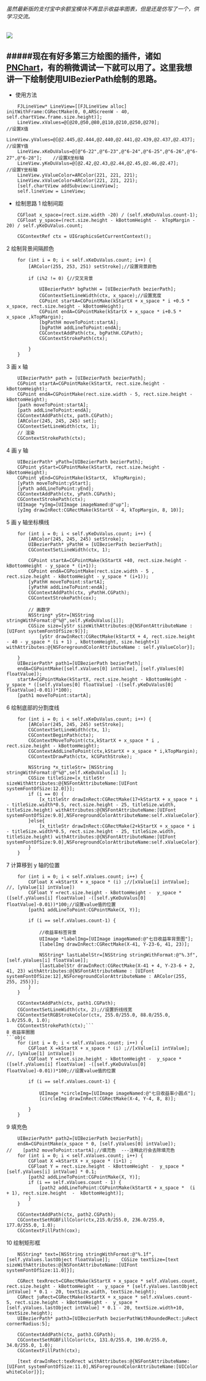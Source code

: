###### 虽然最新版的支付宝中余额宝模块不再显示收益率图表，但是还是仿写了一个，供学习交流。


![](http://upload-images.jianshu.io/upload_images/1265385-894ddada933217ae.png?imageMogr2/auto-orient/strip%7CimageView2/2/w/1240)
---
#####现在有好多第三方绘图的插件，诸如[PNChart](https://github.com/kevinzhow/PNChart)，有的稍微调试一下就可以用了。这里我想讲一下绘制使用UIBezierPath绘制的思路。
---
- 使用方法
```objc
    FJLineView* LineView=[[FJLineView alloc] initWithFrame:CGRectMake(0, 0,ARScreenW - 40, self.chartView.frame.size.height)];
    LineView.xValues=@[@20,@50,@80,@110,@210,@250,@270];                               //设置X值
    LineView.yValues=@[@2.445,@2.444,@2.440,@2.441,@2.439,@2.437,@2.437];              //设置Y值
    LineView.xKeDuValus=@[@"6-22",@"6-23",@"6-24",@"6-25",@"6-26",@"6-27",@"6-28"];    //设置X坐标轴
    LineView.yKeDuValus=@[@2.42,@2.43,@2.44,@2.45,@2.46,@2.47];                        //设置Y坐标轴
    LineView.yValueColor=ARColor(221, 221, 221);
    LineView.xValueColor=ARColor(221, 221, 221);
    [self.chartView addSubview:LineView];
    self.lineView = LineView;
```
- 绘制思路
1 绘制间距
```objc
    CGFloat x_space=(rect.size.width -20) / (self.xKeDuValus.count-1);
    CGFloat y_space=(rect.size.height - kBottomHeight -  kTopMargin - 20) / self.yKeDuValus.count;
    
    CGContextRef ctx = UIGraphicsGetCurrentContext();
```
2 绘制背景间隔颜色
```objc
    for (int i = 0; i < self.xKeDuValus.count; i++) {
        [ARColor(255, 253, 251) setStroke];//设置背景颜色
        
        if (i%2 != 0) {//交叉背景
            
            UIBezierPath* bgPathH = [UIBezierPath bezierPath];
            CGContextSetLineWidth(ctx, x_space);//设置宽度
            CGPoint startA=CGPointMake(kStartX + x_space * i +0.5 * x_space, rect.size.height - kBottomHeight);
            CGPoint endA=CGPointMake(kStartX + x_space * i+0.5 * x_space ,kTopMargin);
            [bgPathH moveToPoint:startA];
            [bgPathH addLineToPoint:endA];
            CGContextAddPath(ctx, bgPathH.CGPath);
            CGContextStrokePath(ctx);
            
        }
    }
```
3 画 x 轴
```objc
    UIBezierPath* path = [UIBezierPath bezierPath];
    CGPoint startA=CGPointMake(kStartX, rect.size.height - kBottomHeight);
    CGPoint endA=CGPointMake(rect.size.width - 5, rect.size.height - kBottomHeight);
    [path moveToPoint:startA];
    [path addLineToPoint:endA];
    CGContextAddPath(ctx, path.CGPath);
    [ARColor(245, 245, 245) set];
    CGContextSetLineWidth(ctx, 1);
    // 渲染
    CGContextStrokePath(ctx);
```
4 画 y 轴 
```objc
    UIBezierPath* yPath=[UIBezierPath bezierPath];
    CGPoint yStart=CGPointMake(kStartX, rect.size.height - kBottomHeight);
    CGPoint yEnd=CGPointMake(kStartX,  kTopMargin);
    [yPath moveToPoint:yStart];
    [yPath addLineToPoint:yEnd];
    CGContextAddPath(ctx, yPath.CGPath);
    CGContextStrokePath(ctx);
    UIImage *yImg=[UIImage imageNamed:@"up"];
    [yImg drawInRect:CGRectMake(kStartX - 4, kTopMargin, 8, 10)];
```
5 画 y 轴坐标横线
```objc
    for (int i = 0; i < self.yKeDuValus.count; i++) {
        [ARColor(245, 245, 245) setStroke];
        UIBezierPath* yPathH = [UIBezierPath bezierPath];
        CGContextSetLineWidth(ctx, 1);

        CGPoint startA=CGPointMake(kStartX +40, rect.size.height - kBottomHeight - y_space * (i+1));
        CGPoint endA=CGPointMake(rect.size.width - 5 , rect.size.height - kBottomHeight - y_space * (i+1));
        [yPathH moveToPoint:startA];
        [yPathH addLineToPoint:endA];
        CGContextAddPath(ctx, yPathH.CGPath);
        CGContextStrokePath(cox);
 
        // 画数字
        NSString* yStr=[NSString stringWithFormat:@"%@",self.yKeDuValus[i]];
        CGSize size=[yStr sizeWithAttributes:@{NSFontAttributeName : [UIFont systemFontOfSize:9]}];
            [yStr drawInRect:CGRectMake(kStartX + 4, rect.size.height - 40 - y_space * (i + 1) , kBottomHeight, size.height+1) withAttributes:@{NSForegroundColorAttributeName : self.yValueColor}];
     
    }
    UIBezierPath* path1=[UIBezierPath bezierPath];
    endA=CGPointMake([self.xValues[0] intValue], [self.yValues[0] floatValue]);
    startA=CGPointMake(kStartX, rect.size.height - kBottomHeight -  y_space * ([self.yValues[0] floatValue] -([self.yKeDuValus[0] floatValue]-0.01))*100);
    [path1 moveToPoint:startA];
```
6 绘制底部的分割度线
```objc
    for (int i = 0; i < self.xKeDuValus.count; i++) {
        [ARColor(245, 245, 245) setStroke];
        CGContextSetLineWidth(ctx, 1);
        CGContextBeginPath(ctx);
        CGContextMoveToPoint(ctx,kStartX + x_space * i , rect.size.height - kBottomHeight);
        CGContextAddLineToPoint(ctx,kStartX + x_space * i,kTopMargin);
        CGContextDrawPath(ctx, kCGPathStroke);
        
        NSString *x_titleStr= [NSString stringWithFormat:@"%@",self.xKeDuValus[i] ];
        CGSize titleSize=[x_titleStr sizeWithAttributes:@{NSFontAttributeName:[UIFont systemFontOfSize:12.0]}];
        if (i == 0) {
            [x_titleStr drawInRect:CGRectMake(17+kStartX + x_space * i - titleSize.width*0.5, rect.size.height - 25, titleSize.width, titleSize.height) withAttributes:@{NSFontAttributeName:[UIFont systemFontOfSize:9.0],NSForegroundColorAttributeName:self.xValueColor}];
        }else{
            [x_titleStr drawInRect:CGRectMake(2+kStartX + x_space * i - titleSize.width*0.5, rect.size.height - 25, titleSize.width, titleSize.height) withAttributes:@{NSFontAttributeName:[UIFont systemFontOfSize:9.0],NSForegroundColorAttributeName:self.xValueColor}];
        }     
    }
```
7 计算移到 y 轴的位置
```objc
    for (int i = 0; i < self.xValues.count; i++) {
        CGFloat X =kStartX + x_space * (i) ;//[xValue[i] intValue]; //, [yValue[1] intValue])
        CGFloat Y =rect.size.height - kBottomHeight -  y_space * ([self.yValues[i] floatValue] -([self.yKeDuValus[0] floatValue]-0.01))*100;//设置value值的位置
        [path1 addLineToPoint:CGPointMake(X, Y)];
        
        if (i == self.xValues.count-1) {
            
            //收益率标签背景
            UIImage *labelImg=[UIImage imageNamed:@"七日收益率背景图"];
            [labelImg drawInRect:CGRectMake(X-41, Y-23-6, 41, 23)];
            
            NSString* lastLabelStr=[NSString stringWithFormat:@"%.3f",[self.yValues[i] floatValue]];
            [lastLabelStr drawInRect:CGRectMake(X-41 + 4, Y-23-6 + 2, 41, 23) withAttributes:@{NSFontAttributeName : [UIFont systemFontOfSize:12],NSForegroundColorAttributeName : ARColor(255, 255, 255)}];
        }
    }
   
    CGContextAddPath(ctx, path1.CGPath);
    CGContextSetLineWidth(ctx, 2);//设置折线线宽
    CGContextSetRGBStrokeColor(ctx, 255.0/255.0, 88.0/255.0, 1.0/255.0, 1.0);
    CGContextStrokePath(ctx);```
8 收益率圈圈
```objc
    for (int i = 0; i < self.xValues.count; i++) {
        CGFloat X =kStartX + x_space * (i) ;//[xValue[i] intValue]; //, [yValue[1] intValue])
        CGFloat Y =rect.size.height - kBottomHeight -  y_space * ([self.yValues[i] floatValue] -([self.yKeDuValus[0] floatValue]-0.01))*100;//设置value值的位置
    
        if (i == self.xValues.count-1) {

            UIImage *circleImg=[UIImage imageNamed:@"七日收益率小圆点"];
            [circleImg drawInRect:CGRectMake(X-4, Y-4, 8, 8)];
        
        }
    }
```
9 填充色
```objc
    UIBezierPath* path2=[UIBezierPath bezierPath];
    endA=CGPointMake(x_space * 0, [self.yValues[0] intValue]);
//    [path2 moveToPoint:startA];//填充色  ---注释此行会去除填充色
    for (int i = 0; i < self.xValues.count; i++) {
        CGFloat X =kStartX + x_space * (i+1) ;
        CGFloat Y = rect.size.height - kBottomHeight -  y_space * [self.yValues[i] intValue] * 0.1;
        [path2 addLineToPoint:CGPointMake(X, Y)];
        if (i == self.xValues.count - 1) {
            [path2 addLineToPoint:CGPointMake(kStartX + x_space *  (i + 1), rect.size.height  -  kBottomHeight)];
        }
    }

    CGContextAddPath(ctx, path2.CGPath);
    CGContextSetRGBFillColor(ctx,215.0/255.0, 236.0/255.0, 177.0/255.0, 1.0);
    CGContextFillPath(cox);
```
10 绘制矩形框
```objc
    NSString* text=[NSString stringWithFormat:@"%.1f",[self.yValues.lastObject floatValue]];    CGSize textSize=[text sizeWithAttributes:@{NSFontAttributeName:[UIFont systemFontOfSize:11.0]}];

    CGRect texRrect=CGRectMake(kStartX + x_space * self.xValues.count, rect.size.height - kBottomHeight -  y_space * [self.yValues.lastObject intValue] * 0.1 - 20, textSize.width, textSize.height);
    CGRect juRect=CGRectMake(kStartX + x_space * self.xValues.count- 5, rect.size.height - kBottomHeight -  y_space * [self.yValues.lastObject intValue] * 0.1 - 20, textSize.width+10, textSize.height);
    UIBezierPath* path3=[UIBezierPath bezierPathWithRoundedRect:juRect cornerRadius:5];

    CGContextAddPath(ctx, path3.CGPath);
    CGContextSetRGBFillColor(ctx, 131.0/255.0, 190.0/255.0, 34.0/255.0, 1.0);
    CGContextFillPath(ctx);
  
    [text drawInRect:texRrect withAttributes:@{NSFontAttributeName:[UIFont systemFontOfSize:11.0],NSForegroundColorAttributeName:[UIColor whiteColor]}];
```

